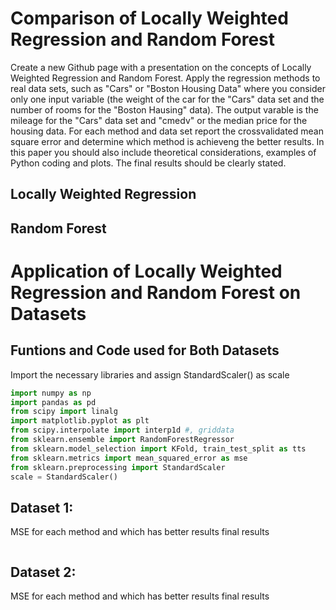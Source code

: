 # Comparison of Locally Weighted Regression and Random Forest


Create a new Github page with a presentation on the concepts of Locally Weighted Regression and Random Forest. 
Apply the regression methods to real data sets, such as "Cars" or "Boston Housing Data" where you consider only one input variable (the weight of the car for the "Cars" data set and the number of rooms for the "Boston Hausing" data). The output varable is the mileage for the "Cars" data set and "cmedv" or the median price for the housing data.
For each method and data set report the crossvalidated mean square error and determine which method is achieveng the better results.
In this paper you should also include theoretical considerations, examples of Python coding and plots. 
The final results should be clearly stated.


## Locally Weighted Regression 

## Random Forest 



# Application of Locally Weighted Regression and Random Forest on Datasets

## Funtions and Code used for Both Datasets 

Import the necessary libraries and assign StandardScaler() as scale 
```Python
import numpy as np
import pandas as pd
from scipy import linalg
import matplotlib.pyplot as plt
from scipy.interpolate import interp1d #, griddata
from sklearn.ensemble import RandomForestRegressor
from sklearn.model_selection import KFold, train_test_split as tts
from sklearn.metrics import mean_squared_error as mse
from sklearn.preprocessing import StandardScaler
scale = StandardScaler()
```


## Dataset 1: 

MSE for each method and which has better results 
final results 

```Python

```

## Dataset 2:

MSE for each method and which has better results 
final results 

```Python

```
